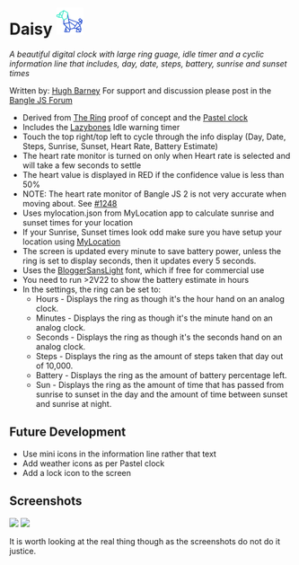 # Daisy ![](app.png)

  *A beautiful digital clock with large ring guage, idle timer and a
   cyclic information line that includes, day, date, steps, battery,
   sunrise and sunset times*

Written by: [Hugh Barney](https://github.com/hughbarney) For support
and discussion please post in the [Bangle JS
Forum](http://forum.espruino.com/microcosms/1424/)

* Derived from [The Ring](https://banglejs.com/apps/?id=thering) proof of concept and the [Pastel clock](https://banglejs.com/apps/?q=pastel)
* Includes the [Lazybones](https://banglejs.com/apps/?q=lazybones) Idle warning timer
* Touch the top right/top left to cycle through the info display (Day, Date, Steps, Sunrise, Sunset, Heart Rate, Battery Estimate)
* The heart rate monitor is turned on only when Heart rate is selected and will take a few seconds to settle
* The heart value is displayed in RED if the confidence value is less than 50%
* NOTE: The heart rate monitor of Bangle JS 2 is not very accurate when moving about.
See [#1248](https://github.com/espruino/BangleApps/issues/1248)
* Uses mylocation.json from MyLocation app to calculate sunrise and sunset times for your location
* If your Sunrise, Sunset times look odd make sure you have setup your location using
[MyLocation](https://banglejs.com/apps/?id=mylocation)
* The screen is updated every minute to save battery power, unless the ring is set to display seconds, then it updates every 5 seconds.
* Uses the [BloggerSansLight](https://www.1001fonts.com/rounded-fonts.html?page=3) font, which if free for commercial use
* You need to run >2V22 to show the battery estimate in hours
* In the settings, the ring can be set to:
  *  Hours - Displays the ring as though it's the hour hand on an analog clock.
  *  Minutes - Displays the ring as though it's the minute hand on an analog clock.
  *  Seconds - Displays the ring as though it's the seconds hand on an analog clock.
  *  Steps - Displays the ring as the amount of steps taken that day out of 10,000.
  *  Battery - Displays the ring as the amount of battery percentage left.
  *  Sun - Displays the ring as the amount of time that has passed from sunrise to sunset in the day and the amount of time between sunset and sunrise at night.

## Future Development
* Use mini icons in the information line rather that text
* Add weather icons as per Pastel clock
* Add a lock icon to the screen

## Screenshots
![](screenshot_daisy1.png)
![](screenshot_daisy3.png)

It is worth looking at the real thing though as the screenshots do not do it justice.
